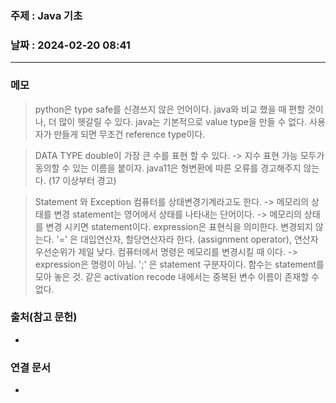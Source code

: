 ### 주제 : Java 기초

### 날짜 : 2024-02-20 08:41
----
### 메모
> python은 type safe를 신경쓰지 않은 언어이다. java와 비교 했을 때 편할 것이나, 더 많이 헷갈릴 수 있다.
> java는 기본적으로 value type을 만들 수 없다. 사용자가 만들게 되면 무조건 reference type이다.


> DATA TYPE
> double이 가장 큰 수를 표현 할 수 있다. -> 지수 표현 가능
> 모두가 동의할 수 있는 이름을 붙이자.
> java11은 형변환에 따른 오류를 경고해주지 않는다. (17 이상부터 경고)

> Statement 와 Exception
> 컴퓨터를 상태변경기계라고도 한다. -> 메모리의 상태를 변경
> statement는 영어에서 상태를 나타내는 단어이다. -> 메모리의 상태를 변경 시키면 statement이다.
> expression은 표현식을 의미한다. 변경되지 않는다.
> '=' 은 대입연산자, 할당연산자라 한다. (assignment operator), 연산자 우선순위가 제일 낮다.
> 컴퓨터에서 명령은 메모리를 변경시킬 때 이다. -> expression은 명령이 아님.
> ';' 은 statement 구분자이다.
> 함수는 statement를 모아 놓은 것.
> 같은 activation recode 내에서는 중복된 변수 이름이 존재할 수 없다.


### 출처(참고 문헌)
-

### 연결 문서
-
